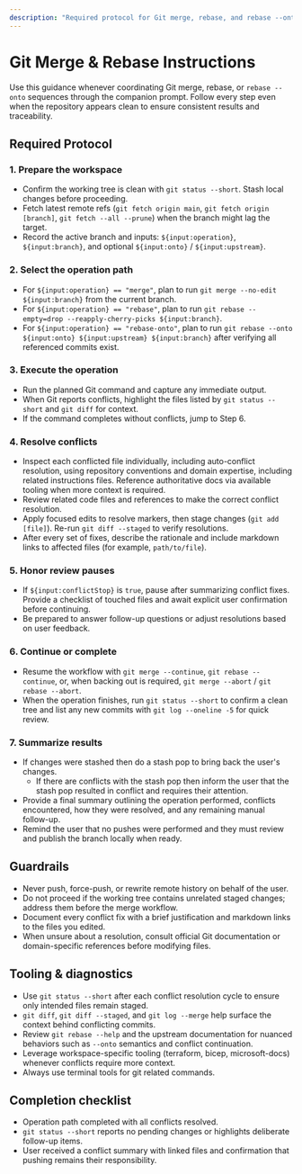 ```yaml
---
description: "Required protocol for Git merge, rebase, and rebase --onto workflows with conflict handling and stop controls."
---
```


# Git Merge & Rebase Instructions

Use this guidance whenever coordinating Git merge, rebase, or `rebase --onto` sequences through the companion prompt. Follow every step even when the repository appears clean to ensure consistent results and traceability.

## Required Protocol

### 1. Prepare the workspace

* Confirm the working tree is clean with `git status --short`. Stash local changes before proceeding.
* Fetch latest remote refs (`git fetch origin main`, `git fetch origin [branch]`, `git fetch --all --prune`) when the branch might lag the target.
* Record the active branch and inputs: `${input:operation}`, `${input:branch}`, and optional `${input:onto}` / `${input:upstream}`.

### 2. Select the operation path

* For `${input:operation} == "merge"`, plan to run `git merge --no-edit ${input:branch}` from the current branch.
* For `${input:operation} == "rebase"`, plan to run `git rebase --empty=drop --reapply-cherry-picks ${input:branch}`.
* For `${input:operation} == "rebase-onto"`, plan to run `git rebase --onto ${input:onto} ${input:upstream} ${input:branch}` after verifying all referenced commits exist.

### 3. Execute the operation

* Run the planned Git command and capture any immediate output.
* When Git reports conflicts, highlight the files listed by `git status --short` and `git diff` for context.
* If the command completes without conflicts, jump to Step 6.

### 4. Resolve conflicts

* Inspect each conflicted file individually, including auto-conflict resolution, using repository conventions and domain expertise, including related instructions files. Reference authoritative docs via available tooling when more context is required.
* Review related code files and references to make the correct conflict resolution.
* Apply focused edits to resolve markers, then stage changes (`git add [file]`). Re-run `git diff --staged` to verify resolutions.
* After every set of fixes, describe the rationale and include markdown links to affected files (for example, `path/to/file`).

### 5. Honor review pauses

* If `${input:conflictStop}` is `true`, pause after summarizing conflict fixes. Provide a checklist of touched files and await explicit user confirmation before continuing.
* Be prepared to answer follow-up questions or adjust resolutions based on user feedback.

### 6. Continue or complete

* Resume the workflow with `git merge --continue`, `git rebase --continue`, or, when backing out is required, `git merge --abort` / `git rebase --abort`.
* When the operation finishes, run `git status --short` to confirm a clean tree and list any new commits with `git log --oneline -5` for quick review.

### 7. Summarize results

* If changes were stashed then do a stash pop to bring back the user's changes.
  * If there are conflicts with the stash pop then inform the user that the stash pop resulted in conflict and requires their attention.
* Provide a final summary outlining the operation performed, conflicts encountered, how they were resolved, and any remaining manual follow-up.
* Remind the user that no pushes were performed and they must review and publish the branch locally when ready.

## Guardrails

* Never push, force-push, or rewrite remote history on behalf of the user.
* Do not proceed if the working tree contains unrelated staged changes; address them before the merge workflow.
* Document every conflict fix with a brief justification and markdown links to the files you edited.
* When unsure about a resolution, consult official Git documentation or domain-specific references before modifying files.

## Tooling & diagnostics

* Use `git status --short` after each conflict resolution cycle to ensure only intended files remain staged.
* `git diff`, `git diff --staged`, and `git log --merge` help surface the context behind conflicting commits.
* Review `git rebase --help` and the upstream documentation for nuanced behaviors such as `--onto` semantics and conflict continuation.
* Leverage workspace-specific tooling (terraform, bicep, microsoft-docs) whenever conflicts require more context.
* Always use terminal tools for git related commands.

## Completion checklist

* Operation path completed with all conflicts resolved.
* `git status --short` reports no pending changes or highlights deliberate follow-up items.
* User received a conflict summary with linked files and confirmation that pushing remains their responsibility.
